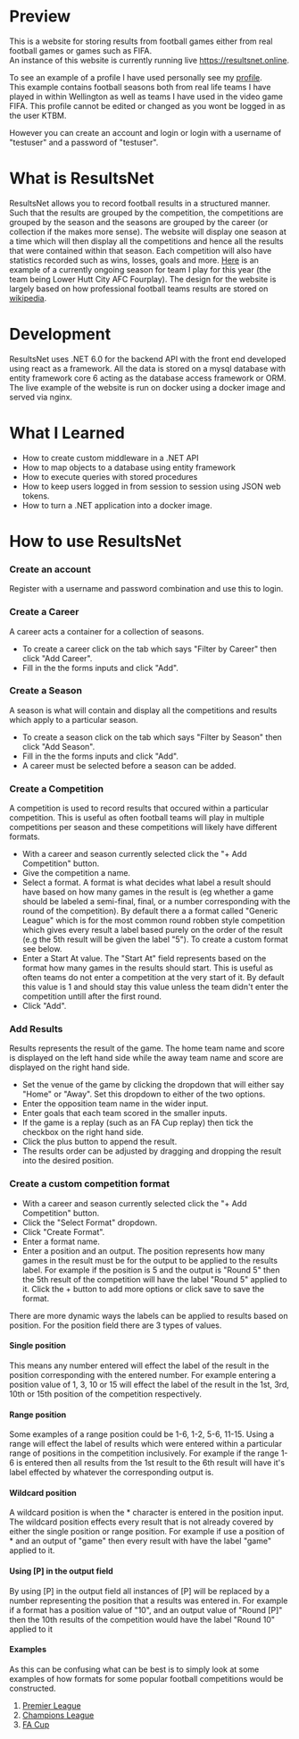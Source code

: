 # Preview
This is a website for storing results from football games either from real football games or games such as FIFA.  
An instance of this website is currently running live https://resultsnet.online.

To see an example of a profile I have used personally see my [profile](https://resultsnet.online/results/user/KTBM).  
This example contains football seasons both from real life teams I have played in within Wellington as well as teams I have used in the video game FIFA. This profile cannot be edited or changed as you wont be logged in as the user KTBM.

However you can create an account and login or login with a username of "testuser" and a password of "testuser".
# What is ResultsNet
ResultsNet allows you to record football results in a structured manner. Such that the results are grouped by the competition, the competitions are grouped by the season and the seasons are grouped by the career (or collection if the makes more sense). The website will display one season at a time which will then display all the competitions and hence all the results that were contained within that season. Each competition will also have statistics recorded such as wins, losses, goals and more. [Here](https://resultsnet.online/results/user/KTBM/0e3330a8-71cf-4938-aca4-d525c79a4029/1dc9ac48-f990-4494-8105-92af01d75b8c) is an example of a currently ongoing season for team I play for this year (the team being Lower Hutt City AFC Fourplay). The design for the website is largely based on how professional football teams results are stored on [wikipedia](https://en.wikipedia.org/wiki/2016%E2%80%9317_Chelsea_F.C._season#Competitions).
# Development
ResultsNet uses .NET 6.0 for the backend API with the front end developed using react as a framework. All the data is stored on a mysql database with entity framework core 6 acting as the database access framework or ORM. The live example of the website is run on docker using a docker image and served via nginx.
# What I Learned
* How to create custom middleware in a .NET API
* How to map objects to a database using entity framework
* How to execute queries with stored procedures
* How to keep users logged in from session to session using JSON web tokens.
* How to turn a .NET application into a docker image.
# How to use ResultsNet
### Create an account
Register with a username and password combination and use this to login.
### Create a Career
A career acts a container for a collection of seasons.  
* To create a career click on the tab which says "Filter by Career" then click "Add Career".  
* Fill in the the forms inputs and click "Add".
### Create a Season
A season is what will contain and display all the competitions and results which apply to a particular season.  
* To create a season click on the tab which says "Filter by Season" then click "Add Season".  
* Fill in the the forms inputs and click "Add".  
* A career must be selected before a season can be added.  
### Create a Competition
A competition is used to record results that occured within a particular competition. This is useful as often football teams will play in multiple competitions per season and these competitions will likely have different formats.
* With a career and season currently selected click the "+ Add Competition" button. 
* Give the competition a name.  
* Select a format. A format is what decides what label a result should have based on how many games in the result is (eg whether a game should be labeled a semi-final, final, or a number corresponding with the round of the competition). By default there a a format called "Generic League" which is for the most common round robben style competition which gives every result a label based purely on the order of the result (e.g the 5th result will be given the label "5"). To create a custom format see below.  
* Enter a Start At value. The "Start At" field represents based on the format how many games in the results should start. This is useful as often teams do not enter a competition at the very start of it. By default this value is 1 and should stay this value unless the team didn't enter the competition untill after the first round.
* Click "Add".
### Add Results
Results represents the result of the game. The home team name and score is displayed on the left hand side while the away team name and score are displayed on the right hand side.
* Set the venue of the game by clicking the dropdown that will either say "Home" or "Away". Set this dropdown to either of the two options.
* Enter the opposition team name in the wider input.
* Enter goals that each team scored in the smaller inputs.
* If the game is a replay (such as an FA Cup replay) then tick the checkbox on the right hand side.
* Click the plus button to append the result.
* The results order can be adjusted by dragging and dropping the result into the desired position.
### Create a custom competition format
* With a career and season currently selected click the "+ Add Competition" button.
* Click the "Select Format" dropdown.
* Click "Create Format".
* Enter a format name.
* Enter a position and an output. The position represents how many games in the result must be for the output to be applied to the results label. For example if the position is 5 and the output is "Round 5" then the 5th result of the competition will have the label "Round 5" applied to it. Click the + button to add more options or click save to save the format.
  
There are more dynamic ways the labels can be applied to results based on position.
For the position field there are 3 types of values.
#### Single position
This means any number entered will effect the label of the result in the position corresponding with the entered number. For example entering a position value of 1, 3, 10 or 15 will effect the label of the result in the 1st, 3rd, 10th or 15th position of the competition respectively.
#### Range position
Some examples of a range position could be 1-6, 1-2, 5-6, 11-15.
Using a range will effect the label of results which were entered within a particular range of positions in the competition inclusively. For example if the range 1-6 is entered then all results from the 1st result to the 6th result will have it's label effected by whatever the corresponding output is.
#### Wildcard position
A wildcard position is when the * character is entered in the position input.
The wildcard position effects every result that is not already covered by either the single position or range position. For example if use a position of * and an output of "game" then every result with have the label "game" applied to it.
#### Using [P] in the output field
By using [P] in the output field all instances of [P] will be replaced by a number representing the position that a results was entered in. For example if a format has a position value of "10", and an output value of "Round [P]" then the 10th results of the competition would have the label "Round 10" applied to it
#### Examples
As this can be confusing what can be best is to simply look at some examples of how formats for some popular football competitions would be constructed.
1. [Premier League](https://i.gyazo.com/f0777abc1e687ab9e130851ccc9a2df3.png)
2. [Champions League](https://i.gyazo.com/7e67198311298b07e52c6c376ab5e26a.png)
3. [FA Cup](https://i.gyazo.com/7cb5ad53a53e0ffb380d7bc2cf4cdec4.png)

